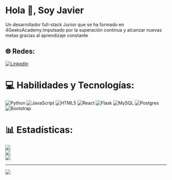 
<h1>Hola 👋, Soy Javier</h1>
<p> Un desarrollador full-stack Junior que se ha formado en 4GeeksAcademy.Impulsado por la superación continua y alcanzar nuevas metas gracias al aprendizaje constante</p>

## 🌐 Redes:
[![LinkedIn](https://img.shields.io/badge/LinkedIn-%230077B5.svg?logo=linkedin&logoColor=white)](https://linkedin.com/in/www.linkedin.com/in/javierml28) 

# 💻 Habilidades y Tecnologías:
![Python](https://img.shields.io/badge/python-3670A0?style=for-the-badge&logo=python&logoColor=ffdd54) ![JavaScript](https://img.shields.io/badge/javascript-%23323330.svg?style=for-the-badge&logo=javascript&logoColor=%23F7DF1E) ![HTML5](https://img.shields.io/badge/html5-%23E34F26.svg?style=for-the-badge&logo=html5&logoColor=white) ![React](https://img.shields.io/badge/react-%2320232a.svg?style=for-the-badge&logo=react&logoColor=%2361DAFB) ![Flask](https://img.shields.io/badge/flask-%23000.svg?style=for-the-badge&logo=flask&logoColor=white) ![MySQL](https://img.shields.io/badge/mysql-4479A1.svg?style=for-the-badge&logo=mysql&logoColor=white) ![Postgres](https://img.shields.io/badge/postgres-%23316192.svg?style=for-the-badge&logo=postgresql&logoColor=white) ![Bootstrap](https://img.shields.io/badge/bootstrap-%238511FA.svg?style=for-the-badge&logo=bootstrap&logoColor=white)

# 📊 Estadísticas:
![](https://github-readme-stats.vercel.app/api?username=JavierML-git&theme=dark&hide_border=false&include_all_commits=false&count_private=false)<br/>
![](https://nirzak-streak-stats.vercel.app/?user=JavierML-git&theme=dark&hide_border=false)<br/>
![](https://github-readme-stats.vercel.app/api/top-langs/?username=JavierML-git&theme=dark&hide_border=false&include_all_commits=false&count_private=false&layout=compact)



---
[![](https://visitcount.itsvg.in/api?id=JavierML-git&icon=0&color=0)](https://visitcount.itsvg.in)

<!-- Proudly created with GPRM ( https://gprm.itsvg.in ) -->
